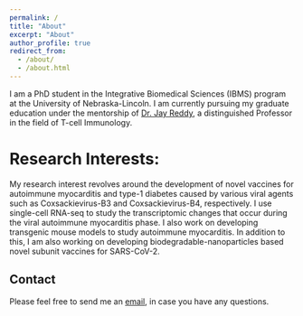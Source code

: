 ```yaml
---
permalink: /
title: "About"
excerpt: "About"
author_profile: true
redirect_from: 
  - /about/
  - /about.html
---
```


I am a PhD student in the Integrative Biomedical Sciences (IBMS) program at the University of Nebraska-Lincoln. I am currently pursuing my graduate education under the mentorship of [Dr. Jay Reddy](https://jayreddy.unl.edu/research), a distinguished Professor in the field of T-cell Immunology. 

Research Interests:
======
My research interest revolves around the development of novel vaccines for autoimmune myocarditis and type-1 diabetes caused by various viral agents such as Coxsackievirus-B3 and Coxsackievirus-B4, respectively. I use single-cell RNA-seq to study the transcriptomic changes that occur during the viral autoimmune myocarditis phase. I also work on developing transgenic mouse models to study autoimmune myocarditis. In addition to this, I am also working on developing biodegradable-nanoparticles based novel subunit vaccines for SARS-CoV-2.

Contact
-------
Please feel free to send me an [email](mailto:ninaad@huskers.unl.edu), in case you have any questions.
